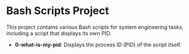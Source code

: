 # Bash Scripts Project

This project contains various Bash scripts for system engineering tasks, including a script that displays its own PID.

- **0-what-is-my-pid**: Displays the process ID (PID) of the script itself.
